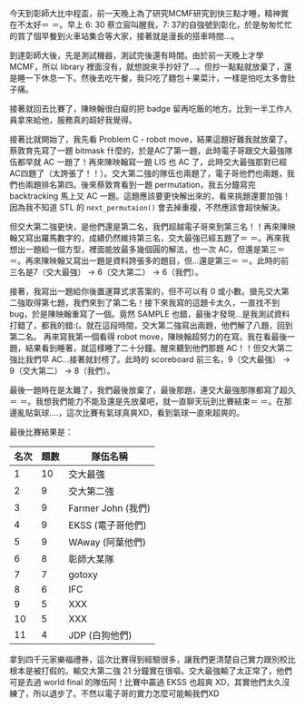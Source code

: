 <!--
[date]: 2010-05-29
[title]: 2010 中區大專程式設計競賽
[name]: 2010-ccpc
[tag]: contest | 競賽, CCPC | 中程盃
-->

今天到彰師大比中程盃，前一天晚上為了研究MCMF研究到快三點才睡，精神實在不太好＝ ＝。早上 6: 30 蔡立宸叫醒我，7: 37的自強號到彰化，於是匆匆忙忙的買了個早餐到火車站集合等大家，接著就是漫長的搭車時間...。

到達彰師大後，先是測試機器，測試完後還有時間。由於前一天晚上才學 MCMF，所以 library 裡面沒有，就想說來手抄好了...。但抄一點點就放棄了，還是睡一下休息一下。然後去吃午餐，我只吃了麵包＋果菜汁，一樣是怕吃太多會肚子痛。

接著就回去比賽了，陳映翰很白癡的把 badge 留再吃飯的地方。比到一半工作人員拿來給他，服務真的超好我覺得。

接著比就開始了，我先看 Problem C - robot move，結果這題好難我就放棄了。蔡敦育先寫了一題 bitmask 什麼的，於是AC了第一題，此時電子哥跟交大最強隊伍都早就 AC 一題了！再來陳映翰寫一題 LIS 也 AC 了，此時交大最強那對已經AC四題了（太誇張了！！）。交大第二強的隊伍也兩題了，電子哥他們也兩題，我們也兩題排名第四。後來蔡敦育看到一題 permutation，我五分鐘寫完 backtracking 馬上又 AC 一題。這題應該要更快解出來的，看來挑題還要加強！因為我不知道 STL 的 `next_permutaion()` 會去掉重複，不然應該會超快解決。

但交大第二強更快，是他們還是第二名，我們超越電子哥來到第三名！！再來陳映翰又寫出羅馬數字的，成績仍然維持第三名，交大最強已經五題了＝ ＝。再來我想出一題給一個方型，裡面能放最多幾個圓的解法，也一次 AC，但還是第三＝ ＝。再來陳映翰又寫出一題是資料誇張多的題目，但...還是第三＝ ＝。此時的前三名是7（交大最強） -> 6（交大第二） -> 6（我們）。

接著，我寫出一題給你後置運算式求答案的，但不可以有 0 或小數。搶先交大第二強取得第七題，我們來到了第二名！接下來我寫的這題卡太久，一直找不到 bug，於是陳映翰重寫了一個。竟然 SAMPLE 也錯，最後才發現...是我測試資料打錯了，都我的錯:(。就在這段時間，交大第二強寫出兩題，他們解了八題，回到第二名。
再來寫我第一個看得 robot move，陳映翰超努力的在寫。我在看最後一題，結果看到睡著，就這樣睡了二十分鐘。醒來聽到他們那題 AC！！但交大第二強比我們早 AC...接著就封榜了。此時的 scoreboard 前三名，9（交大最強） -> 9（交大第二） -> 8（我們）。

最後一題時在是太難了，我們最後放棄了，最後那題，連交大最強那隊都寫了超久＝ ＝。我想我們能力不能及還是先放棄吧，就一直聊天玩到比賽結束＝ ＝。在那邊亂貼氣球....，這次比賽有氣球真爽XD，看到氣球一直來超爽的。

最後比賽結果是：

| 名次 | 題數 | 隊伍名稱 |
| ---- | ---- | -------- |
| 1 | 10 | 交大最強 |
| 2 | 9 | 交大第二強 |
| 3 | 9 | Farmer John (我們) |
| 4 | 9 | EKSS (電子哥他們) |
| 5 | 9 | WAway (阿葉他們) |
| 6 | 8 | 彰師大某隊 |
| 7 | 7 | gotoxy |
| 8 | 6 | IFC |
| 9 | 5 | XXX |
| 10 | 5 | XXX |
| 11 | 4 | JDP (白狗他們) |

拿到四千元家樂福禮券，這次比賽得到經驗很多，讓我們更清楚自己實力跟別校比根本是被打假的。輸交大第二強 21 分鐘實在很嘔。交大最強輸了太正常了，他們可是去過 world final 的隊伍阿！比賽中贏過 EKSS 也超爽 XD，其實他們太久沒練了，所以退步了。不然以電子哥的實力怎麼可能輸我們XD

 
